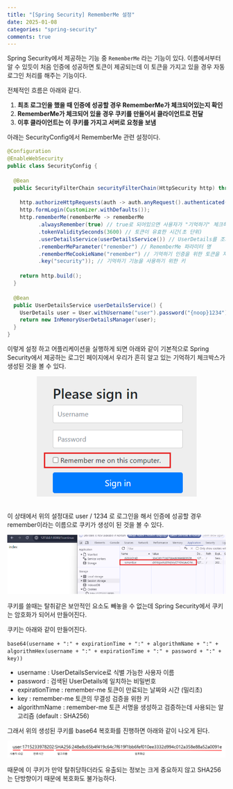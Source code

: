 ```yaml
---
title: "[Spring Security] RememberMe 설정"
date: 2025-01-08
categories: "spring-security"
comments: true
---
```


Spring Security에서 제공하는 기능 중 `RememberMe` 라는 기능이 있다. 이름에서부터 알 수 있듯이 처음 인증에 성공하면 토큰이 제공되는데 이 토큰을 가지고 있을 경우 자동 로그인 처리를 해주는 기능이다.

전체적인 흐름은 아래와 같다.
1. **최초 로그인을 했을 때 인증에 성공할 경우 RememberMe가 체크되어있는지 확인**
2. **RememberMe가 체크되어 있을 경우 쿠키를 만들어서 클라이언트로 전달**
3. **이후 클라이언트는 이 쿠키를 가지고 서버로 요청을 보냄**

아래는 SecurityConfig에서 RememberMe 관련 설정이다.

```java
@Configuration
@EnableWebSecurity
public class SecurityConfig {

  @Bean
  public SecurityFilterChain securityFilterChain(HttpSecurity http) throws Exception {

    http.authorizeHttpRequests(auth -> auth.anyRequest().authenticated());
    http.formLogin(Customizer.withDefaults());
    http.rememberMe(rememberMe -> rememberMe
          .alwaysRemember(true) // true로 되어있으면 사용자가 "기억하기" 체크하지 않아도 무조건 RememberMe가 동작된다
          .tokenValiditySeconds(3600) // 토큰이 유효한 시간(초 단위)
          .userDetailsService(userDetailsService()) // UserDetails를 조회하기 위해 사용되는 UserDetailsService 지정
          .rememberMeParameter("remember") // RememberMe 파라미터 명
          .rememberMeCookieName("remember") // 기억하기 인증을 위한 토큰을 저장하는 쿠키 이름
          .key("security")); // 기억하기 기능을 사용하기 위한 키

    return http.build();
  }

  @Bean
  public UserDetailsService userDetailsService() {
    UserDetails user = User.withUsername("user").password("{noop}1234").roles("USER").build();
    return new InMemoryUserDetailsManager(user);
  }
}
```

이렇게 설정 하고 어플리케이션을 실행하게 되면 아래와 같이 기본적으로 Spring Security에서 제공하는 로그인 페이지에서 우리가 흔히 알고 있는 기억하기 체크박스가 생성된 것을 볼 수 있다.

<p style="width:100%; text-align: center">
	<img src="/assets/images/tech/spring-security/remember-me/rememberme1.png">
</p>
<br/>
이 상태에서 위의 설정대로 user / 1234 로 로그인을 해서 인증에 성공할 경우 remember이라는 이름으로 쿠키가 생성이 된 것을 볼 수 있다.

<p style="width:100%">
	<img src="/assets/images/tech/spring-security/remember-me/rememberme2.png">
</p>

쿠키를 쓸때는 탈취같은 보안적인 요소도 빼놓을 수 없는데 Spring Security에서 쿠키는 암호화가 되어서 만들어진다.

쿠키는 아래와 같이 만들어진다.

`base64(username + ":" + expirationTime + ":" + algorithmName + ":" + algorithmHex(username + ":" + expirationTime + ":" + password + ":" + key))`

- username : UserDetailsService로 식별 가능한 사용자 이름
- password : 검색된 UserDetails에 일치하는 비밀번호
- expirationTime : remember-me 토큰이 만료되는 날짜와 시간 (밀리초)
- key : remember-me 토큰의 무결성 검증을 위한 키
- algorithmName : remember-me 토큰 서명을 생성하고 검증하는데 사용되는 알고리즘 (default : SHA256)

그래서 위의 생성된 쿠키를 base64 복호화를 진행하면 아래와 같이 나오게 된다.

<p style="width:100%">
	<img src="/assets/images/tech/spring-security/remember-me/rememberme3.png">
</p>

때문에 이 쿠키가 만약 탈취당하더라도 유출되는 정보는 크게 중요하지 않고 SHA256는 단방향이기 때문에 복호화도 불가능하다.